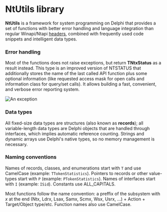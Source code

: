 # NtUtils library

**NtUtils** is a framework for system programming on Delphi that provides a set of functions with better error handling and language integration than regular Winapi/Ntapi [headers](./Headers/Readme.md), combined with frequently used code snippets and intelligent data types.

### Error handling
Most of the functions does not raise exceptions, but return **TNtxStatus** as a result instead. This type is an improved version of NTSTATUS that additionally stores the name of the last called API function plus some optional information (like requested access mask for open calls and information class for query/set calls). It allows building a fast, convenient, and verbose error reporting system.

![An exception](https://user-images.githubusercontent.com/30962924/60736710-8e9f6b80-9f60-11e9-8513-b5a35004de68.png)

### Data types

All fixed-size data types are structures (also known as **records**); all variable-length data types are Delphi objects that are handled through interfaces, which implies automatic reference counting. Strings and dynamic arrays use Delphi's native types, so no memory management is necessary.

### Naming conventions

Names of records, classes, and enumerations start with `T` and use CamelCase (example: `TTokenStatistics`). Pointers to records or other value-types start with `P` (example: `PTokenStatistics`). Names of interfaces start with `I` (example: `ISid`). Constants use ALL_CAPITALS.

Most functions follow the name convention: a preffix of the subsystem with _x_ at the end (Ntx, Ldrx, Lsax, Samx, Scmx, Wsx, Usrx, ...) + Action + Target/Object type/etc. Function names also use CamelCase.
